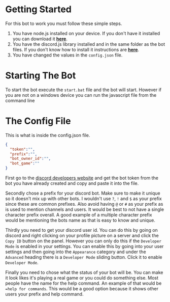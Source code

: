 # Getting Started
For this bot to work you must follow these simple steps.

1. You have node.js installed on your device. If you don't have it installed you can download it **[here](https://nodejs.org)**.
2. You have the discord.js library installed and in the same folder as the bot files. If you don't know how to install it instructions are **[here](https://discord.js.org/#/)**.
3. You have changed the values in the `config.json` file.

# Starting The Bot
To start the bot execute the `start.bat` file and the bot will start. However if you are not on a windows device you can run the javascript file from the command line

# The Config File
This is what is inside the config.json file.

```json
{
  "token":"",
  "prefix":"",
  "bot_owner_id":"",
  "bot_game":""
}
```
First go to the [discord developers website](https://discordapp.com/developers/applications/me) and get the bot token from the bot you have already created and copy and paste it into the file.

Secondly chose a prefix for your discord bot. Make sure to make it unique so it doesn't mix up with other bots. I wouldn't use `?`, `!` and `$` as your prefix since these are common prefixes. Also avoid having `@` or `#` as your prefix as is used to mention channels and users. It would be best to not have a single character prefix overall. A good example of a multiple character prefix would be mentioning the bots name as that is easy to know and unique.

Thirdly you need to get your discord user id. You can do this by going on discord and right clicking on your profile picture on a server and click the `Copy ID` button on the panel. However you can only do this if the `Developer Mode` is enabled in your settings. You can enable this by going into your user settings and then going into the `Appearance` category and under the `Advanced` heading there is a `Developer Mode` sliding button. Click it to enable `Developer Mode`.

Finally you need to chose what the status of your bot will be. You can make it look likes it's playing a real game or you could do something else. Most people have the name for the help command. An example of that would be `=help for commands`. This would be a good option because it shows other users your prefix and help command.
